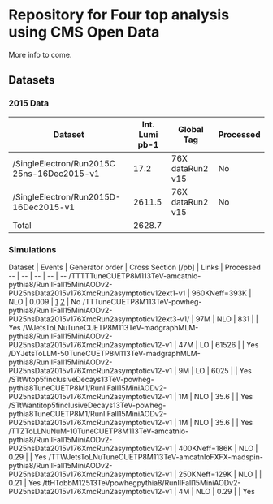 # Repository for Four top analysis using CMS Open Data

More info to come.

## Datasets 

### 2015 Data

Dataset | Int. Lumi pb-1 | Global Tag | Processed 
-- | -- | -- | --
/SingleElectron/Run2015C 25ns-16Dec2015-v1 | 17.2 | 76X dataRun2 v15 | No
/SingleElectron/Run2015D-16Dec2015-v1 | 2611.5 | 76X dataRun2 v15 | No 
Total | 2628.7 |  

### Simulations

Dataset | Events | Generator order | Cross Section [/pb] | Links | Processed 
-- | -- | -- | -- | --
/TTTTTuneCUETP8M113TeV-amcatnlo-pythia8/RunIIFall15MiniAODv2-PU25nsData2015v176XmcRun2asymptoticv12ext1-v1 | 960KNeff=393K | NLO | 0.009 | [1](https://opendata.cern.ch/record/19957) [2](https://opendata.cern.ch/record/19956) | No
/TTTuneCUETP8M113TeV-powheg-pythia8/RunIIFall15MiniAODv2-PU25nsData2015v176XmcRun2asymptoticv12ext3-v1/ | 97M | NLO | 831 | | Yes
/WJetsToLNuTuneCUETP8M113TeV-madgraphMLM-pythia8/RunIIFall15MiniAODv2-PU25nsData2015v176XmcRun2asymptoticv12-v1 | 47M | LO | 61526 | | Yes
/DYJetsToLLM-50TuneCUETP8M113TeV-madgraphMLM-pythia8/RunIIFall15MiniAODv2-PU25nsData2015v176XmcRun2asymptoticv12-v1 | 9M | LO | 6025 | | Yes
/STtWtop5finclusiveDecays13TeV-powheg-pythia8TuneCUETP8M1/RunIIFall15MiniAODv2-PU25nsData2015v176XmcRun2asymptoticv12-v1 | 1M | NLO | 35.6 | | Yes
/STtWantitop5finclusiveDecays13TeV-powheg-pythia8TuneCUETP8M1/RunIIFall15MiniAODv2-PU25nsData2015v176XmcRun2asymptoticv12-v1 | 1M | NLO | 35.6 | | Yes
/TTZToLLNuNuM-10TuneCUETP8M113TeV-amcatnlo-pythia8/RunIIFall15MiniAODv2-PU25nsData2015v176XmcRun2asymptoticv12-v1 | 400KNeff=186K | NLO | 0.29 | | Yes
/TTWJetsToLNuTuneCUETP8M113TeV-amcatnloFXFX-madspin-pythia8/RunIIFall15MiniAODv2-PU25nsData2015v176XmcRun2asymptoticv12-v1 | 250KNeff=129K | NLO | | 0.21 | Yes
/ttHTobbM12513TeVpowhegpythia8/RunIIFall15MiniAODv2-PU25nsData2015v176XmcRun2asymptoticv12-v1 | 4M | NLO | 0.29 | | Yes


